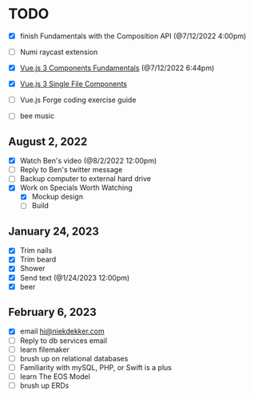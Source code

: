 # TODO
- [x] finish Fundamentals with the Composition API (@7/12/2022 4:00pm)
- [ ] Numi raycast extension
- [x] [Vue.js 3 Components Fundamentals](https://vueschool.io/courses/vue-js-3-components-fundamentals) (@7/12/2022 6:44pm)
- [x] [Vue.js 3 Single File Components](https://vueschool.io/courses/vue-3-single-file-components)
- [ ] Vue.js Forge coding exercise guide
- [ ] bee music


## August 2, 2022
- [x] Watch Ben's video (@8/2/2022 12:00pm)
- [ ] Reply to Ben's twitter message
- [ ] Backup computer to external hard drive
- [x] Work on Specials Worth Watching
	- [x] Mockup design
	- [ ] Build

## January 24, 2023
- [x] Trim nails
- [x] Trim beard
- [x] Shower
- [x] Send text (@1/24/2023 12:00pm)
- [x] beer

## February 6, 2023
- [x] email hi@niekdekker.com
- [ ] Reply to db services email
- [ ] learn filemaker
- [ ] brush up on relational databases
- [ ] Familiarity with mySQL, PHP, or Swift is a plus
- [ ] learn The EOS Model
- [ ] brush up ERDs
